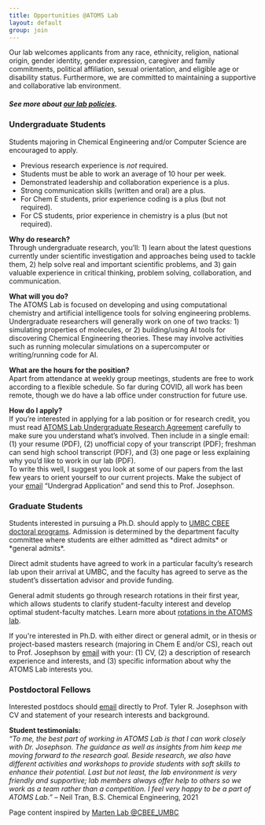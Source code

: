 ```yaml
---
title: Opportunities @ATOMS Lab
layout: default
group: join
---
```


<div class="container hyperlink-wrapper">
<div class="row">
<div class="col">

Our lab welcomes applicants from any race, ethnicity, religion, national origin, gender identity, gender expression, caregiver and family commitments, political affiliation, sexual orientation, and eligible age or disability status. Furthermore, we are committed to maintaining a supportive and collaborative lab environment.

##### See more about <a href="/static/docs/ATOMS_Lab_Policies.pdf"> our lab policies</a>.

<h3>Undergraduate Students</h3>
Students majoring in Chemical Engineering and/or Computer Science are encouraged to apply.

- Previous research experience is *not* required.
- Students must be able to work an average of 10 hour per week.
- Demonstrated leadership and collaboration experience is a plus.
- Strong communication skills (written and oral) are a plus.
- For Chem E students, prior experience coding is a plus (but not required).
- For CS students, prior experience in chemistry is a plus (but not required). 

**Why do research?** <br>
Through undergraduate research, you’ll: 1) learn about the latest questions currently under scientific investigation and approaches being used to tackle them, 2) help solve real and important scientific problems, and 3) gain valuable experience in critical thinking, problem solving, collaboration, and communication.

**What will you do?** <br>
The ATOMS Lab is focused on developing and using computational chemistry and artificial intelligence tools for solving engineering problems. Undergraduate researchers will generally work on one of two tracks: 1) simulating properties of molecules, or 2) building/using AI tools for discovering Chemical Engineering theories. These may involve activities such as running molecular simulations on a supercomputer or writing/running code for AI.

**What are the hours for the position?** <br>
Apart from attendance at weekly group meetings, students are free to work according to a flexible schedule. So far during COVID, all work has been remote, though we do have a lab office under construction for future use.

**How do I apply?** <br>
If you’re interested in applying for a lab position or for research credit, you must read <a href="/static/docs/...">ATOMS Lab Undergraduate Research Agreement</a> carefully to make sure you understand what’s involved. Then include in a single email: (1) your resume (PDF), (2) unofficial copy of your transcript (PDF); freshman can send high school transcript (PDF), and (3) one page or less explaining why you’d like to work in our lab (PDF). <br>
To write this well, I suggest you look at some of our papers from the last few years to orient yourself to our current projects. Make the subject of your <a href="mailto:tjo@umbc.edu">email</a> “Undergrad Application” and send this to Prof. Josephson. 


<h3>Graduate Students</h3>
Students interested in pursuing a Ph.D. should apply to <a href="https://cbee.umbc.edu/academics/prospective-graduate-students/">UMBC CBEE doctoral programs</a>. Admission is determined by the department faculty committee where students are either admitted as *direct admits* or *general admits*.

Direct admit students have agreed to work in a particular faculty’s research lab upon their arrival at UMBC, and the faculty has agreed to serve as the student’s dissertation advisor and provide funding. 

General admit students go through research rotations in their first year, which allows students to clarify student-faculty interest and develop optimal student-faculty matches. Learn more about <a href="/static/docs/ATOMS_Lab_Rotation_Plan.pdf">rotations in the ATOMS lab</a>.

If you're interested in Ph.D. with either direct or general admit, or in thesis or project-based masters research (majoring in Chem E and/or CS), reach out to Prof. Josephson by <a href="mailto:tjo@umbc.edu">email</a> with your:  (1) CV, (2) a description of research experience and interests, and (3) specific information about why the ATOMS Lab interests you.
<br>

<h3>Postdoctoral Fellows</h3>
Interested postdocs should <a href="mailto:tjo@umbc.edu">email</a> directly to Prof. Tyler R. Josephson with CV and statement of your research interests and background.
<br>

**Student testimonials:** <br>
*“To me, the best part of working in ATOMS Lab is that I can work closely with Dr. Josephson. The guidance as well as insights from him keep me moving forward to the research goal. Beside research, we also have different activities and workshops to provide students with soft skills to enhance their potential. Last but not least, the lab environment is very friendly and supportive; lab members always offer help to others so we work as a team rather than a competition. I feel very happy to be a part of ATOMS Lab.”* – Neil Tran, B.S. Chemical Engineering, 2021

Page content inspired by <a target="_blank" href="https://martenlab.umbc.edu/opportunities/"> Marten Lab @CBEE_UMBC</a>

